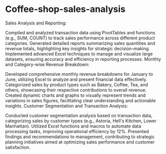 # Coffee-shop-sales-analysis

Sales Analysis and Reporting:

Compiled and analyzed transaction data using PivotTables and functions (e.g., SUM, COUNT) to track sales performance across different product categories.
Generated detailed reports summarizing sales quantities and revenue totals, highlighting key insights for strategic decision-making.
Implemented advanced Excel techniques to manage and visualize large datasets, ensuring accuracy and efficiency in reporting processes.
Monthly and Category-wise Revenue Breakdown:

Developed comprehensive monthly revenue breakdowns for January to June, utilizing Excel to analyze and present financial data effectively.
Categorized sales by product types such as Bakery, Coffee, Tea, and others, showcasing their respective contributions to overall revenue.
Created dynamic charts and graphs to visually represent trends and variations in sales figures, facilitating clear understanding and actionable insights.
Customer Segmentation and Transaction Analysis:

Conducted customer segmentation analysis based on transaction data, categorizing sales by customer types (e.g., Astoria, Hell's Kitchen, Lower Manhattan).
Utilized Excel functions and macros to automate data processing tasks, improving operational efficiency by 12%.
Presented findings and recommendations to management, contributing to strategic planning initiatives aimed at optimizing sales performance and customer satisfaction.
